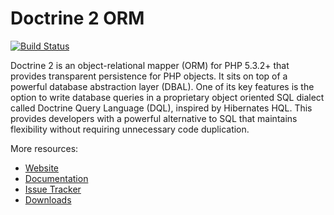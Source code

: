 # Doctrine 2 ORM

[![Build Status](https://secure.travis-ci.org/pborreli/doctrine2.png)](http://travis-ci.org/pborreli/doctrine2)

Doctrine 2 is an object-relational mapper (ORM) for PHP 5.3.2+ that provides transparent persistence
for PHP objects. It sits on top of a powerful database abstraction layer (DBAL). One of its key features
is the option to write database queries in a proprietary object oriented SQL dialect called Doctrine Query Language (DQL),
inspired by Hibernates HQL. This provides developers with a powerful alternative to SQL that maintains flexibility
without requiring unnecessary code duplication.

More resources:

* [Website](http://www.doctrine-project.org)
* [Documentation](http://www.doctrine-project.org/projects/orm/2.0/docs/reference/introduction/en)
* [Issue Tracker](http://www.doctrine-project.org/jira/browse/DDC)
* [Downloads](http://github.com/doctrine/doctrine2/downloads)